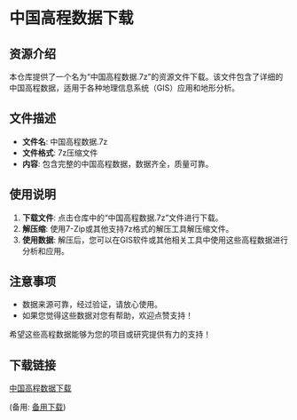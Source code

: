 # 中国高程数据下载

## 资源介绍

本仓库提供了一个名为“中国高程数据.7z”的资源文件下载。该文件包含了详细的中国高程数据，适用于各种地理信息系统（GIS）应用和地形分析。

## 文件描述

- **文件名**: 中国高程数据.7z
- **文件格式**: 7z压缩文件
- **内容**: 包含完整的中国高程数据，数据齐全，质量可靠。

## 使用说明

1. **下载文件**: 点击仓库中的“中国高程数据.7z”文件进行下载。
2. **解压缩**: 使用7-Zip或其他支持7z格式的解压工具解压缩文件。
3. **使用数据**: 解压后，您可以在GIS软件或其他相关工具中使用这些高程数据进行分析和应用。

## 注意事项

- 数据来源可靠，经过验证，请放心使用。
- 如果您觉得这些数据对您有帮助，欢迎点赞支持！

希望这些高程数据能够为您的项目或研究提供有力的支持！

## 下载链接
[中国高程数据下载](https://pan.quark.cn/s/125f44de0575) 

(备用: [备用下载](https://pan.baidu.com/s/1tXdt6lBugAvb1Uo952X1gQ?pwd=1234))

